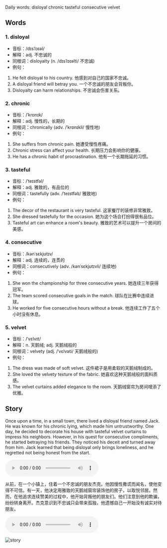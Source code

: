Daily words: disloyal chronic tasteful consecutive velvet

## Words
### 1. disloyal
- 音标：/dɪsˈlɔɪəl/ <span style="cursor: pointer;" onclick="document.getElementById('audio-player-1').play()"><i class="fas fa-volume-up"></i></span>
<audio id="audio-player-1" src="https://files.dwong.top/words/disloyal.mp3" style="display:none;"></audio>
- 解释：adj. 不忠诚的
- 同根词：disloyalty (n. /dɪsˈlɔɪəlti/ 不忠诚)
- 例句：
1. He felt disloyal to his country.
他感到对自己的国家不忠诚。
2. A disloyal friend will betray you.
一个不忠诚的朋友会背叛你。
3. Disloyalty can harm relationships.
不忠诚会伤害关系。

### 2. chronic
- 音标：/ˈkrɒnɪk/ <span style="cursor: pointer;" onclick="document.getElementById('audio-player-2').play()"><i class="fas fa-volume-up"></i></span>
<audio id="audio-player-2" src="https://files.dwong.top/words/chronic.mp3" style="display:none;"></audio>
- 解释：adj. 慢性的，长期的
- 同根词：chronically (adv. /ˈkrɒnɪkli/ 慢性地)
- 例句：
1. She suffers from chronic pain.
她遭受慢性疼痛。 
2. Chronic stress can affect your health.
长期压力会影响你的健康。 
3. He has a chronic habit of procrastination.
他有一个长期拖延的习惯。

### 3. tasteful
- 音标：/ˈteɪstfəl/ <span style="cursor: pointer;" onclick="document.getElementById('audio-player-3').play()"><i class="fas fa-volume-up"></i></span>
<audio id="audio-player-3" src="https://files.dwong.top/words/tasteful.mp3" style="display:none;"></audio>
- 解释：adj. 雅致的，有品位的
- 同根词：tastefully (adv. /ˈteɪstfəlɪ/ 雅致地)
- 例句：
1. The decor of the restaurant is very tasteful.
这家餐厅的装修非常雅致。 
2. She dressed tastefully for the occasion.
她为这个场合打扮得很有品位。 
3. Tasteful art can enhance a room's beauty.
雅致的艺术可以提升一个房间的美感。

### 4. consecutive
- 音标：/kənˈsɛkjʊtɪv/ <span style="cursor: pointer;" onclick="document.getElementById('audio-player-4').play()"><i class="fas fa-volume-up"></i></span>
<audio id="audio-player-4" src="https://files.dwong.top/words/consecutive.mp3" style="display:none;"></audio>
- 解释：adj. 连续的，连贯的
- 同根词：consecutively (adv. /kənˈsɛkjʊtɪvli/ 连续地)
- 例句：
1. She won the championship for three consecutive years.
她连续三年获得冠军。 
2. The team scored consecutive goals in the match.
球队在比赛中连续进球。 
3. He worked for five consecutive hours without a break.
他连续工作了五个小时没有休息。

### 5. velvet
- 音标：/ˈvɛlvɪt/ <span style="cursor: pointer;" onclick="document.getElementById('audio-player-5').play()"><i class="fas fa-volume-up"></i></span>
<audio id="audio-player-5" src="https://files.dwong.top/words/velvet.mp3" style="display:none;"></audio>
- 解释：n. 天鹅绒; adj. 天鹅绒般的
- 同根词：velvety (adj. /ˈvɛlvəti/ 天鹅绒般的)
- 例句：
1. The dress was made of soft velvet.
这件裙子是用柔软的天鹅绒制成的。 
2. She loved the velvety texture of the fabric.
她喜欢这种天鹅绒般的面料质感。 
3. The velvet curtains added elegance to the room.
天鹅绒窗帘为房间增添了优雅。

## Story
Once upon a time, in a small town, there lived a disloyal friend named Jack. He was known for his chronic lying, which made him untrustworthy. One day, he decided to decorate his house with tasteful velvet curtains to impress his neighbors. However, in his quest for consecutive compliments, he started betraying his friends. They noticed his deceit and turned away from him. Jack learned that being disloyal only brings loneliness, and he regretted not being honest from the start.

<audio controls>
  <source src="https://files.dwong.top/story/2024-10-21-english.mp3" type="audio/mpeg">
  你的浏览器不支持音频元素。
</audio>
  

从前，在一个小镇上，住着一个不忠诚的朋友杰克。他因慢性撒谎而闻名，使他变得不可信。有一天，他决定用雅致的天鹅绒窗帘装饰他的房子，以取悦邻居。然而，在他追求连续赞美的过程中，他开始背叛他的朋友们。他们注意到他的欺骗，纷纷转身离开。杰克意识到不忠诚只会带来孤独，他遗憾自己一开始没有诚实对待朋友。

<audio controls>
  <source src="https://files.dwong.top/story/2024-10-21-chinese.mp3" type="audio/mpeg">
  你的浏览器不支持音频元素。
</audio>
  

![story](https://files.dwong.top/images/2024-10-21.png)

